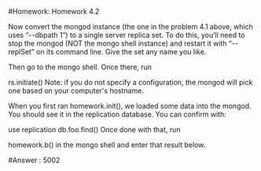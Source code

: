 #Homework: Homework 4.2

Now convert the mongod instance (the one in the problem 4.1 above, which uses “--dbpath 1”) to a single server replica set. To do this, you’ll need to stop the mongod (NOT the mongo shell instance) and restart it with “--replSet” on its command line. Give the set any name you like.

Then go to the mongo shell. Once there, run

rs.initiate()
Note: if you do not specify a configuration, the mongod will pick one based on your computer's hostname.

When you first ran homework.init(), we loaded some data into the mongod. You should see it in the replication database. You can confirm with:

use replication
db.foo.find()
Once done with that, run

homework.b()
in the mongo shell and enter that result below.


#Answer : 5002

